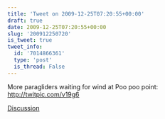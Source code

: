```yaml
---
title: 'Tweet on 2009-12-25T07:20:55+00:00'
draft: true
date: 2009-12-25T07:20:55+00:00
slug: '200912250720'
is_tweet: true
tweet_info:
  id: '7014866361'
  type: 'post'
  is_thread: False
---
```




More paragliders waiting for wind at Poo poo point: http://twitpic.com/v19g6

[Discussion](https://x.com/sytelus/status/7014866361)
